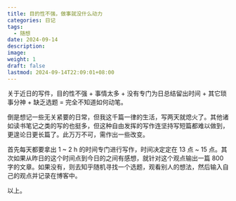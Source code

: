 ```yaml
---
title: 目的性不强，做事就没什么动力
categories: 日记
tags:
  - 随想
date: 2024-09-14
description: 
image: 
weight: 1
draft: false
lastmod: 2024-09-14T22:09:01+08:00
---
```

关于近日的写件，目的性不强 + 事情太多 + 没有专门为日总结留出时间 + 其它琐事分神 + 缺乏选题 = 完全不知道如何动笔。

倒是想记一些无关紧要的日常，但我这千篇一律的生活，写两天就熄火了。其他诸如读书笔记之类的写的也挺多，但这种自由发挥的写作连坚持写短篇都难以做到，更遑论日更长篇了。此万万不可，需作出一些改变。

首先每天都要拿出 1 ~ 2 h 的时间专门进行写作，时间决定定在 13 点 ~ 15 点。其次如果从昨日的这个时间点到今日的之间有感想，就针对这个观点输出一篇 800 字的文章。如果没有，则去知乎随机寻找一个选题，观看别人的想法，然后输入自己的观点并记录在博客中。

以上。


